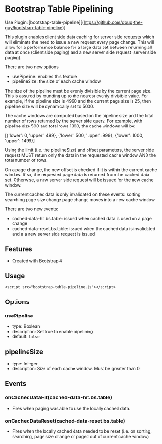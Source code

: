 # Bootstrap Table Pipelining

Use Plugin: [bootstrap-table-pipeline][(https://github.com/doug-the-guy/bootstrap-table-pipeline)]

 This plugin enables client side data caching for server side requests which will
 eliminate the need to issue a new request every page change. This will allow
 for a performance balance for a large data set between returning all data at once
 (client side paging) and a new server side request (server side paging).
 
 There are two new options:
  - usePipeline: enables this feature
  - pipelineSize: the size of each cache window
 
 The size of the pipeline must be evenly divisible by the current page size. This is
 assured by rounding up to the nearest evenly divisible value. For example, if
 the pipeline size is 4990 and the current page size is 25, then pipeline size will
 be dynamically set to 5000.
 
 The cache windows are computed based on the pipeline size and the total number of rows
 returned by the server side query. For example, with pipeline size 500 and total rows
 1300, the cache windows will be:
 
  [{'lower': 0, 'upper': 499}, {'lower': 500, 'upper': 999}, {'lower': 1000, 'upper': 1499}]
 
 Using the limit (i.e. the pipelineSize) and offset parameters, the server side request
 MUST return only the data in the requested cache window AND the total number of rows.
 
 On a page change, the new offset is checked if it is within the current cache window. If so,
 the requested page data is returned from the cached data set. Otherwise, a new server side
 request will be issued for the new cache window.
 
 The current cached data is only invalidated on these events:
  sorting
  searching
  page size change
  page change moves into a new cache window
 
 There are two new events:
  - cached-data-hit.bs.table: issued when cached data is used on a page change
  - cached-data-reset.bs.table: issued when the cached data is invalidated and a
      a new server side request is issued


## Features

* Created with Bootstrap 4 

## Usage

```
<script src="bootstrap-table-pipeline.js"></script>

```

## Options

### usePipeline

* type: Boolean
* description: Set true to enable pipelining
* default: `false`

## pipelineSize

* type: Integer
* description: Size of each cache window. Must be greater than 0

## Events

### onCachedDataHit(cached-data-hit.bs.table)

* Fires when paging was able to use the locally cached data.

### onCachedDataReset(cached-data-reset.bs.table)

* Fires when the locally cached data needed to be reset (i.e. on sorting, searching, page size change or paged out of current cache window)